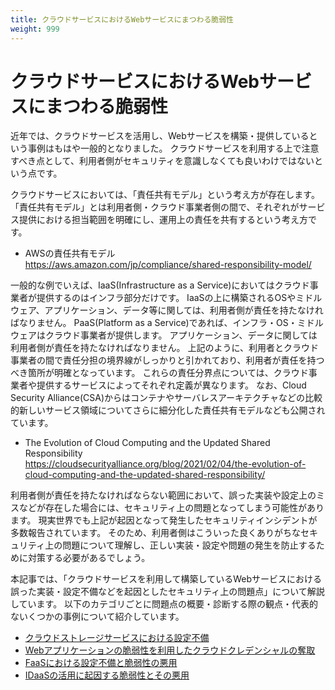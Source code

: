 ```yaml
---
title: クラウドサービスにおけるWebサービスにまつわる脆弱性
weight: 999
---
```


# クラウドサービスにおけるWebサービスにまつわる脆弱性

近年では、クラウドサービスを活用し、Webサービスを構築・提供しているという事例はもはや一般的となりました。
クラウドサービスを利用する上で注意すべき点として、利用者側がセキュリティを意識しなくても良いわけではないという点です。

クラウドサービスにおいては、「責任共有モデル」という考え方が存在します。
「責任共有モデル」とは利用者側・クラウド事業者側の間で、それぞれがサービス提供における担当範囲を明確にし、運用上の責任を共有するという考え方です。

* AWSの責任共有モデル  
https://aws.amazon.com/jp/compliance/shared-responsibility-model/

一般的な例でいえば、IaaS(Infrastructure as a Service)においてはクラウド事業者が提供するのはインフラ部分だけです。
IaaSの上に構築されるOSやミドルウェア、アプリケーション、データ等に関しては、利用者側が責任を持たなければなりません。
PaaS(Platform as a Service)であれば、インフラ・OS・ミドルウェアはクラウド事業者が提供します。
アプリケーション、データに関しては利用者側が責任を持たなければなりません。
上記のように、利用者とクラウド事業者の間で責任分担の境界線がしっかりと引かれており、利用者が責任を持つべき箇所が明確となっています。
これらの責任分界点については、クラウド事業者や提供するサービスによってそれぞれ定義が異なります。
なお、Cloud Security Alliance(CSA)からはコンテナやサーバレスアーキテクチャなどの比較的新しいサービス領域についてさらに細分化した責任共有モデルなども公開されています。

* The Evolution of Cloud Computing and the Updated Shared Responsibility  
https://cloudsecurityalliance.org/blog/2021/02/04/the-evolution-of-cloud-computing-and-the-updated-shared-responsibility/

利用者側が責任を持たなければならない範囲において、誤った実装や設定上のミスなどが存在した場合には、セキュリティ上の問題となってしまう可能性があります。
現実世界でも上記が起因となって発生したセキュリティインシデントが多数報告されています。
そのため、利用者側はこういった良くありがちなセキュリティ上の問題について理解し、正しい実装・設定や問題の発生を防止するために対策する必要があるでしょう。

本記事では、「クラウドサービスを利用して構築しているWebサービスにおける誤った実装・設定不備などを起因としたセキュリティ上の問題点」について解説しています。
以下のカテゴリごとに問題点の概要・診断する際の観点・代表的ないくつかの事例について紹介しています。

* [クラウドストレージサービスにおける設定不備](./storage_service/)  
* [Webアプリケーションの脆弱性を利用したクラウドクレデンシャルの奪取](./cloud_credential/)  
* [FaaSにおける設定不備と脆弱性の悪用](./faas/)  
* [IDaaSの活用に起因する脆弱性とその悪用](./idaas/)  
